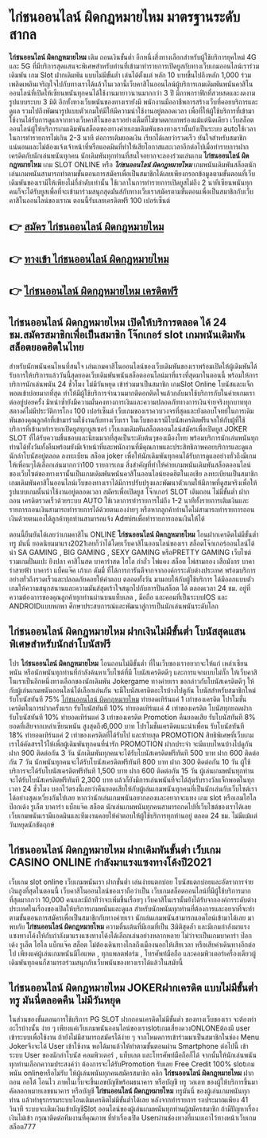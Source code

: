 # ไก่ชนออนไลน์ ผิดกฎหมายไหม  มาตรฐานระดับสากล

**ไก่ชนออนไลน์ ผิดกฎหมายไหม** เติม ถอนเงินขั้นต่ำ  อีกหนึ่งสิ่งทางเลือกสำหรับผู้ใช้บริการยุคใหม่ 4G และ 5G ที่มีบริการสุดแสนจะพิเศษสำหรับท่านที่เข้ามาทำรายการเปิดยูสกับทางเว็บเกมออนไลน์เราร่วมเดิมพัน เกม Slot  ฝากเดิมพัน แบบไม่มีขั้นต่ำ เล่นได้ตั้งแต่ หลัก 10 บาทขึ้นไปถึงหลัก 1,000 ร่วมเพลิดเพลินเจริญใจไปกับทางเราได้แล้วในเวลานี้เว็บคาสิโนออนไลน์ผู้บริการเกมเดิมพันพนันคาสิโนออนไลน์ที่เปิดให้เซียนพนันทุกคนได้ใช้งานมายาวนานมากกว่า 3 ปี มีภาพกราฟิกที่สวยสดและงดงาม รูปแบบระบบ 3 มิติ
อีกทั้งทางเว็บพนันของทางเรายังมี พนักงานมืออาชีพการสร้างเว็บที่คอยบริการและดูแล  รวมไปถึงพัฒนารูปแบบตัวเกมให้มีให้มีความน่าใช้งานอยู่ตลอดเวลา เพื่อที่ให้ผู้ใช้บริการที่เข้ามาใช้งานได้รับการดูแลจากทางเว็บคาสิโนของเราอย่างเต็มที่ไม่ขาดตกบกพร่องแม้แต่นิดเดียว เว็บสล็อตออนไลน์ผู้ให้บริการเกมเดิมพันสล็อตของทางค่ายเกมเดิมพันของทางเรานั้นยังเป็นระบบ autoใช้เวลาในการทำรายการไม่เกิน 2-3 นาที ต่อการเติมยอดเงิน เรียกได้เลยว่ารวดเร็ว ทันใจสำหรับสมาชิกแน่นอนและไม่ต้องแจ้งเจ้าหน้าที่หรือแอดมินที่ทำให้เสียโอกาสและเวลาอีกต่อไปเมื่อทำรายการฝากเครดิตกับนักเล่นพนันทุกคน
นักเดิมพันทุกท่านที่สนใจอยากจะลองร่วมเล่นเกม **ไก่ชนออนไลน์ ผิดกฎหมายไหม** เกม SLOT ONLINE หรือ ***ไก่ชนออนไลน์ ผิดกฎหมายไหม*** เกมพนันเดิมพันสล็อตนักเล่นเกมพนันสามารถทำตามขั้นตอนการสมัครเพื่อเป็นสมาชิกได้เลยเพียงกรอกข้อมูลตามขั้นตอนที่เว็บเดิมพันของเรามีให้เพียงไม่กี่ลำดับเท่านั้น ใช้เวลาในการทำรายการเปิดยูสไม่ถึง 2 นาทีเซียนพนันทุกคนก็จะได้รับยูสเพื่อที่จะเข้ามาร่วมสนุกสุดมันส์กับทางเว็บเราสมัครตามขั้นตอนเพื่อเป็นสมาชิกกับเว็บคาสิโนออนไลน์ของเราณ ตอนนี้รับเลยเครดิตฟรี 100 เปอร์เซ็นต์

## 👉 [สมัคร ไก่ชนออนไลน์ ผิดกฎหมายไหม](https://archa888.com/)
## 👉 [ทางเข้า ไก่ชนออนไลน์ ผิดกฎหมายไหม](https://archa888.com/)
## 👉 [ไก่ชนออนไลน์ ผิดกฎหมายไหม เครดิตฟรี](https://archa888.com/)

## ไก่ชนออนไลน์ ผิดกฎหมายไหม เปิดให้บริการตลอด ได้ 24 ชม.สมัครสมาชิกเพื่อเป็นสมาชิก โจ๊กเกอร์ slot เกมพนันเดิมพันสล็อตยอดฮิตในไทย

สำหรับนักพนันคนไหนที่สนใจ เล่นเกมคาสิโนออนไลน์ของเว็บเดิมพันของเราพร้อมเปิดให้ผู้เดิมพันได้รับการให้บริการแล้ววันนี้สุดยอดเว็บเดิมพันพนันสล็อตออนไลน์มาที่แรงที่สุดมาในตอนนี้ พร้อมให้การบริการนักเล่นพนัน 24 ชั่วโมง ไม่มีวันหยุด เข้าร่วมมาเป็นสมาชิก เกมSlot Online โบนัสและแจ็กพอตเข้าบ่อยมากที่สุด ทำให้มีผู้ใช้บริการจำนวนมากติดอกติดใจแล้วกลับมาใช้บริการกับในค่ายเกมเราต่ออยู่บ่อยครั้ง มิหนำซ้ำยังมีความมั่นคงทางการเงินและความปลอดภัยทางการเงินจ่ายจริงทุกบาททุกสตางค์ไม่มีประวัติการโกง 100 เปอร์เซ็นต์ เว็บเกมของเราควบวงจรที่สุดและยังตอบโจทย์ในการเดิมพันของคุณลูกค้าที่เข้ามาร่วมใช้งานกับทางเว็บเรา
ในเว็บของเรามีโบนัสเครดิตฟรีแจกให้กับผู้ที่ใช้บริการที่เข้ามาทำรายกเปิดยูสทุกยูสเซอร์ เว็บเกมเดิมพันสล็อตออนไลน์สมัครเพื่อเปิดยูส JOKER SLOT ที่ได้รับความชื่นชอบและนิยมมากที่สุดเป็นระดับต้นๆของเมืองไทย พร้อมบริการนักเล่นพนันทุกท่านได้ทั้งวันทั้งคืนพร้อมยังมีเจ้าหน้าที่และพนักงานที่มีคุณภาพและประสิทธิภาพคอยบริการและดูแลนักล่าโบนัสอยู่ตลอด ลงทะเบียน สล็อต joker เพื่อให้นักเดิมพันทุกคนได้รับการดูแลอย่างทั่วถึงมีเกมให้เพื่อนๆได้เลือกเล่นมากกว่า100 รายการเกม
สิ่งสำคัญที่ทำให้ค่ายเกมพนันเดิมพันสล็อตออนไลน์ของเว็บไซต์ของทางเรานั้นเป็นเกมเดิมพันพนันคาสิโนออนไลน์ยอดฮิตในเอเชีย ลงทะเบียนเป็นสมาชิก  เกมเดิมพันคาสิโนออนไลน์เว็บของทางเราได้มีการปรับปรุงและพัฒนาตัวเกมให้มีภาพที่ดูสมจริงเพื่อให้รูปแบบเกมนั้นน่าใช้งานอยู่ตลอดเวลา สมัครเพื่อเปิดยูส โจ๊กเกอร์ SLOT เติมถอน ไม่มีขั้นต่ำ ฝาก ถอน เครดิตรวดเร็วด้วยระบบ AUTO ใช้เวลาการทำรายการไม่ถึง 1-2 นาทีทั้งรายการเติมเงินและรายการถอนเงินสามารถทำรายการได้ด้วยตนเองง่ายๆ หรือหากลูกค้าท่านใดไม่สามารถทำรายการถอนเงินด้วยตนเองได้ลูกค้าทุกท่านสามารถแจ้ง Adminเพื่อทำรายการถอนเงินให้ได้

ตอนนี้ยืนยันได้เลยว่าเกมคาสิโน ONLINE **ไก่ชนออนไลน์ ผิดกฎหมายไหม** โอนฝากเครดิตไม่มีขั้นต่ำทรู มันนี่ ยอดนิยมมาแรง2021เลยก็ว่าได้โดยเว็บคาสิโนออนไลน์ของเรา สล็อตโจ๊กเกอร์ออนไลน์ได้นำ SA GAMING , BIG GAMING , SEXY GAMING หรือPRETTY GAMING เว็บไซต์รวมเกมปั่นแปะ ยิงปลา คาสิโนสด บาคาร่าสด ไฮโล กำถั่ว ไพ่แคง สล็อต ไพ่สามกอง เสือมังกร บาคาร่าสายฟ้า บาคาร่า แบ็คแจ๊ค เก้าเก ดัมมี่ ที่ได้การการันตีจากจากองค์กรระดับต่างประเทศ พร้อมบริการอย่างทั่วถึงรวดเร็วและปลอดภัยคอยให้คำตอบ ตลอดทั้งวัน มามอบให้กับผู้ใช้บริการ ได้มีออกแบบตัวเกมให้ความสนุกสนานและความมันส์สุดเร้าใจสนุกไปกับการปั่นสล็อต ได้ ตลอดเวลา 24 ชม. อยู่ที่ความต้องการของคุณลูกค้าทุกท่านผ่านบนแท็บเลต , มือถือ และคอมที่เป็นระบบIOS และ ANDROIDแบบพกพา ศึกษาประสบการณ์และพัฒนาสู่การเป็นนักเล่นพนันระดับโลก

## ไก่ชนออนไลน์ ผิดกฎหมายไหม ฝากเงินไม่มีขั้นต่ำ โบนัสสุดแสนพิเศษสำหรับนักล่าโบนัสฟรี

โปร **ไก่ชนออนไลน์ ผิดกฎหมายไหม** โอนถอนไม่มีขั้นต่ำ ที่ในเว็บของเราอยากจะให้แก่  เหล่าเซียนพนัน หรือนักพนันทุกท่านที่กำลังค้นหาเว็บไซต์ที่มี โบนัสเครดิตดีๆ และการแจกแบบไม่กั๊ก ให้เว็บคาสิโนเราเป็นอีกหนึ่งทางเลือกของนักเดิมพัน Jokergame ทางค่ายเรา ขอกล่าวกับโบนัสเครดิตดีๆ ให้กับผู้เล่นเกมพนันออนไลน์ได้เลือกเล่นกัน จะมีโบนัสเครดิตอะไรบ้างไปดูกัน
โบนัสสำหรับสมาชิกใหม่ รับโบนัสทันที 75% [ไก่ชนออนไลน์ ผิดกฎหมายไหม](https://archa888.com/) ทำยอดเทิร์นแค่ 1 เท่าของเครดิต
โปรโมชั่นเครดิตในการฝากครั้งแรก รับโบนัสทันที 10% ทำยอดเทิร์นแค่ 4 เท่าของเครดิต
โบนัสทุกยอดฝาก รับโบนัสทันที 10% ทำยอดเทิร์นแค่ 3 เท่าของเครดิต
 Promotion คืนยอดเสีย รับโบนัสทันที 8% ยอดที่เสียจากเหล่าเซียนพนัน สูงสุดถึง6,000 บาท
โปรโมชั่นเครดิตแนะนำเพื่อน รับโบนัสทันที 18% ทำยอดเทิร์นแค่ 2 เท่าของเครดิตที่ได้รับไป
และท้ายสุด PROMOTION สิทธิพิเศษที่เว็บเกมเราได้คัดสรรไว้ให้เพื่อผู้เดิมพันทุกคนที่น่ารัก  PROMOTION ฝากประจำ จะมีแบบไหนบ้างไปดูกัน
ฝาก 900 ติดต่อกัน 3 วัน นักเดิมพันทุกคนจะได้รับโบนัสเครดิตฟรีทันที 500 บาท
ฝาก 600 ติดต่อกัน 7 วัน นักพนันทุกคนจะได้รับโบนัสเครดิตฟรีทันที 800 บาท
ฝาก 300 ติดต่อกัน 10 วัน ผู้ใช้บริการจะได้รับโบนัสเครดิตฟรีทันที 1,500 บาท
ฝาก 600 ติดต่อกัน 15 วัน ผู้เล่นเกมพนันทุกท่านจะได้รับโบนัสเครดิตฟรีทันที 2,300 บาท
แล้วก็ยังมีการเล่นพนันที่จะได้ลุ้นรับรางวัลแจ็กพอตในทุกเวลา 24 ชั่วโมง บอกไว้ตรงนี้เลยว่าคืนยอดเสียให้กับผู้เล่นเกมพนันทุกคนที่เป็นนักเล่นกับเว็บไซต์เราได้อย่างสุดเหวี่ยงกันไปเลย หากว่านักเล่นเกมพนันอยากลองและอยากจะแทง เกม slot  หรือเกมไฮโล ป๊อกเด้ง รูเล็ต บาคาร่า แบ็กแจ๊ค สล็อต นักเล่นเกมพนันทุกคนสามารถกดไปที่เว็บไซต์ของเราได้เลย เว็บเกมพนันเรามีแอดมินและทีมงานคอยให้คำตอบให้ผู้ใช้บริการทุกท่านอยู่ ตลอด 24 ชม. ไม่มีแม้แต่วันหยุดนักขัตฤกษ์

## ไก่ชนออนไลน์ ผิดกฎหมายไหม ฝากเดิมพันขั้นต่ำ  เว็บเกม CASINO ONLINE กำลังมาแรงแซงทางโค้งปี2021

เว็บเกม slot online เว็บเกมพนันเรา ฝากขั้นต่ำ เล่นง่ายแตกบ่อย โบนัสแตกบ่อยและอัตราการจ่ายเงินสูงที่สุดในตอนนี้ เว็บคาสิโนออนไลน์ของเราถือว่าเป็น เว็บเกมสล็อตออนไลน์ที่มีผู้ใช้บริการมากที่สุดมากกว่า 10,000 คนและมีถ้าทีว่าจะเพิ่มขึ้นเรื่อยๆ เว็บคาสิโนเรานั้นยังได้รับจากองค์กรระดับต่างประเทศในเรื่องของเปิดให้บริการเกมพนันและดูแล สำหรับนักพนันทุกท่านที่ต้องการและอยากที่จะทำตามขั้นตอนการสมัครเพื่อเป็นสมาชิกกับทางค่ายเรา นักเล่นเกมพนันสามารถแอดไลน์เข้ามาได้เลย
	มาพบกับ **ไก่ชนออนไลน์ ผิดกฎหมายไหม** ความตื่นเต้นที่มีเกมที่เป็น 3มิติสุดล้ำ และมีเกมกำลังมาแรงแซงทางโค้งให้กับกำลังมาแรงแซงทางโค้งได้เลือกเล่นอย่างหลากหลาย  ไม่ว่าจะเป็นเกมบาคาร่า ป๊อกเด้ง รูเล็ต ไฮโล แบ็กแจ๊ค สล็อต ไม่ต้องเดินทางไกลถึงเมืองนอกให้เสียเวลา หรือเสียค่าเดินทางอีกต่อไป เพียงแค่ผู้เล่นเกมพนันมีไอแพด , ทุกแพลตฟอร์ม , โทรศัพท์มือถือ และคอมพิวเตอร์เครื่องเดียวผู้เดิมพันทุกคนก็สามารถร่วมสนุกกับเว็บพนันของทางเราได้แล้วในสมัยนี้

## ไก่ชนออนไลน์ ผิดกฎหมายไหม JOKERฝากเครดิต แบบไม่มีขั้นต่ำทรู มันนี่ตลอดคืน ไม่มีวันหยุด

ในส่วนของขั้นตอนการใช้บริการ PG SLOT ฝากถอนเครดิตไม่มีขั้นต่ำ ของทางเว็บของเรา จะต้องทำอะไรบ้างนั้น ง่าย ๆ เพียงแค่เว็บเกมพนันออนไลน์ของเราslotเกมเสี่ยงดวงONLONEต้องมี user เข้าระบบเพื่อใช้งาน ถ้ายังไม่มีสามารถสมัครได้ง่าย ๆ จากโหมดการเข้าร่วมมาเป็นสมาชิกในช่อง Menu Jokerจึงจะได้ User เข้าใช้งาน พอได้มาแล้วให้ทำตามขั้นตอนผ่าน Smartphone ต่อไปนี้
เข้าระบบ User  ของนักล่าโบนัส คอมพิวเตอร์ , แท็บเลต และโทรศัพท์มือถือก็ได้
จากนั้นให้นักเล่นพนันทุกท่านเลือกความประสงค์ว่า ต้องการจะได้รับPromotion รับเลย Free Credit 100% slotเกมพนัน onlineหรือไม่รับ
ให้ผู้เล่นพนันทุกคนสมัครสมาชิก คลิก **ไก่ชนออนไลน์ ผิดกฎหมายไหม** ฝากถอน ออโต้ โอนไว ภาพในเว็บจะขึ้นเลขบัญชีพร้อมธนาคาร หรือบัญชี ทรู วอเลท ของผู้ให้บริการขึ้นมา
คัดลอกหมายเลขธนาคาร หรือบัญชี **ไก่ชนออนไลน์ ผิดกฎหมายไหม** ทรูมันนี่ ของผู้เล่นเกมพนันทุกท่าน แล้วทำธุรกรรมระบบโอนเติมเครดิตไม่มีขั้นต่ำได้เลย
หลังจากทำรายการ รอประมาณเพียง 41 วินาที ระบบจะเติมเงินเข้าบัญชีSlot ออนไลน์ของผู้เล่นเกมพนันทุกท่านผู้สมัครสมาชิก
ถ้ามีปัญหาเรื่องเงินไม่เข้า กรุณาติดต่อทีมงานที่คุณภาพ ที่ทำเรื่องเปิด Userผ่านช่องทางที่แนบเอาไว้ทางหน้าเว็บเกมสล็อต777


